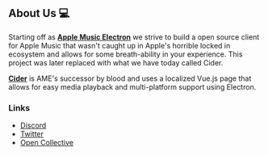 ## About Us 💻

Starting off as **[Apple Music Electron](https://github.com/ciderapp/Apple-Music-Electron)** we strive to build a open source client for Apple Music that wasn't caught up in Apple's horrible locked in ecosystem and allows for some breath-ability in your experience. This project was later replaced with what we have today called Cider.

**[Cider](https://github.com/ciderapp/Cider)** is AME's successor by blood and uses a localized Vue.js page that allows for easy media playback and multi-platform support using Electron.

### Links
+ [Discord](https://discord.gg/applemusic)
+ [Twitter](https://twitter.com/gitcider)
+ [Open Collective](https://opencollective.com/ciderapp)
